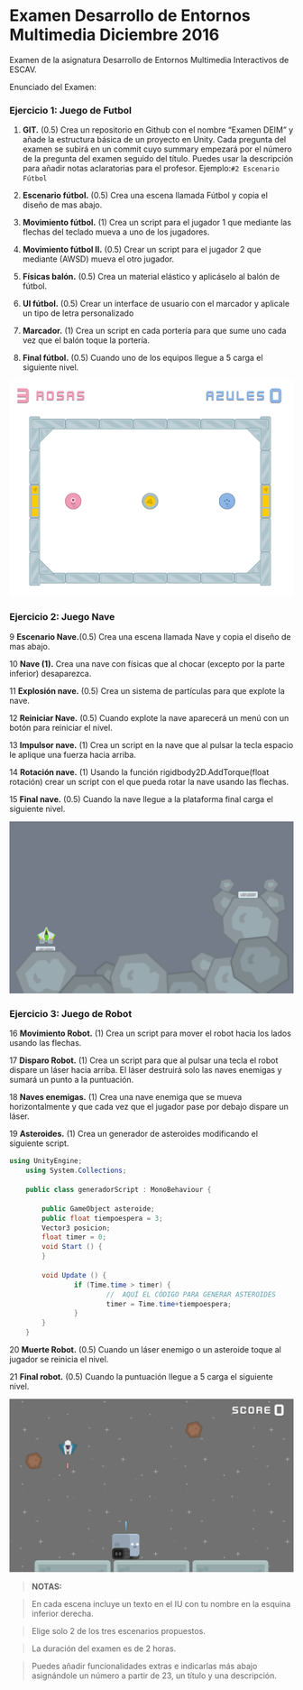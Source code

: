 # Examen Desarrollo de Entornos Multimedia Diciembre 2016
Examen de la asignatura Desarrollo de Entornos Multimedia Interactivos de ESCAV.

Enunciado del Examen:

### Ejercicio 1: Juego de Futbol ###

1. **GIT.** (0.5) Crea un repositorio en Github con el nombre “Examen DEIM” y añade la estructura básica de un proyecto en Unity.  Cada pregunta del examen se subirá en un commit cuyo summary empezará por el número de la pregunta del examen seguido del título. Puedes usar la descripción para añadir notas aclaratorias para el profesor. Ejemplo:```#2 Escenario Fútbol```
2. **Escenario fútbol.** (0.5) Crea una escena llamada Fútbol y copia el diseño de mas abajo.

3. **Movimiento fútbol.** (1) Crea un script para el jugador 1 que mediante las flechas del teclado mueva a uno de los jugadores.

4. **Movimiento fútbol II.** (0.5) Crear un script para el jugador 2 que mediante (AWSD) mueva el otro jugador.

5. **Físicas balón.** (0.5) Crea un material elástico y aplicáselo al balón de fútbol.

6. **UI fútbol.** (0.5) Crear un interface de usuario con el marcador y aplicale un tipo de letra personalizado

7. **Marcador.** (1) Crea un script en cada portería para que sume uno cada vez que el balón toque la portería.

8. **Final fútbol.** (0.5) Cuando uno de los equipos llegue a 5 carga el siguiente nivel.

![alt Escena 1](https://github.com/pmarinr/ExamenDiciembre2016/blob/master/ExamenExtras/escena1.png)

### Ejercicio 2: Juego Nave ###

9 **Escenario Nave.**(0.5)  Crea una escena llamada Nave y copia el diseño de mas abajo.

10 **Nave (1).** Crea una nave con físicas que al chocar (excepto por la parte inferior) desaparezca.

11 **Explosión nave.** (0.5) Crea un sistema de partículas para que explote la nave.

12 **Reiniciar Nave.** (0.5) Cuando explote la nave aparecerá un menú con un botón para reiniciar el nivel.

13 **Impulsor nave.** (1) Crea un script en la nave que al pulsar la tecla espacio le aplique una fuerza hacia arriba.

14 **Rotación nave.** (1) Usando la función rigidbody2D.AddTorque(float rotación) crear un script con el que pueda rotar la nave usando las flechas.

15 **Final nave.** (0.5) Cuando la nave llegue a la plataforma final carga el siguiente nivel.

![alt Escena 1](https://github.com/pmarinr/ExamenDiciembre2016/blob/master/ExamenExtras/escena2.png)

### Ejercicio 3: Juego de Robot ###

16 **Movimiento Robot.** (1) Crea un script para mover el robot hacia los lados usando las flechas.

17 **Disparo Robot.** (1) Crea un script para que al pulsar una tecla el robot dispare un láser hacia arriba. El láser destruirá solo las naves enemigas y sumará un punto a la puntuación.

18 **Naves enemigas.** (1)  Crea una nave enemiga que se mueva horizontalmente y que cada vez que el jugador pase por debajo dispare un láser.

19 **Asteroides.** (1) Crea un generador de asteroides modificando el siguiente script.

```c#
using UnityEngine;
	using System.Collections;

	public class generadorScript : MonoBehaviour {

        public GameObject asteroide;
        public float tiempoespera = 3;
        Vector3 posicion;
        float timer = 0;
        void Start () {
        }
        
        void Update () {
                if (Time.time > timer) {
                        //	AQUÍ EL CÓDIGO PARA GENERAR ASTEROIDES
                        timer = Time.time+tiempoespera;
                }
        }
	}
```

20 **Muerte Robot.** (0.5) Cuando un láser enemigo o un asteroide  toque al jugador se reinicia el nivel.

21 **Final robot.** (0.5) Cuando la puntuación llegue a 5 carga el siguiente nivel.

![alt Escena 1](https://github.com/pmarinr/ExamenDiciembre2016/blob/master/ExamenExtras/escena3.png)


> **NOTAS:** 

> En cada escena incluye un texto en el IU con tu nombre en la esquina inferior derecha.

> Elige solo 2 de los tres escenarios propuestos.

> La duración del examen es de 2 horas.

> Puedes añadir funcionalidades extras e indicarlas más abajo asignándole un número a partir de 23, un título y una descripción.

